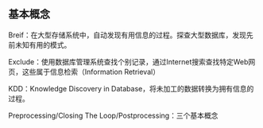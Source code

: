 ## 基本概念

Breif：在大型存储系统中，自动发现有用信息的过程。探查大型数据库，发现先前未知有用的模式。

Exclude：使用数据库管理系统查找个别记录，通过Internet搜索查找特定Web网页，这些属于信息检索（Information Retrieval）

KDD：Knowledge Discovery in Database，将未加工的数据转换为拥有信息的过程。

Preprocessing/Closing The Loop/Postprocessing：三个基本概念

